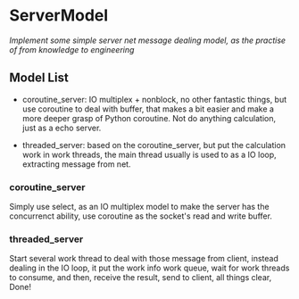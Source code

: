 # ServerModel
*Implement some simple server net message dealing model, as the practise of from knowledge to engineering*

## Model List
- coroutine_server: IO multiplex + nonblock, no other fantastic things, but use coroutine to deal with
buffer, that makes a bit easier and make a more deeper grasp of Python coroutine. Not do anything calculation, just as a echo server.

- threaded_server: based on the coroutine_server, but put the calculation work in work threads, the main thread usually is used to as a IO loop, extracting message from net.
  
### coroutine_server
Simply use select, as an IO multiplex model to make the server has the concurrenct ability, 
use coroutine as the socket's read and write buffer.

### threaded_server
Start several work thread to deal with those message from client, instead dealing in the IO loop, it put the work info work queue, wait for work threads to consume, and then, 
receive the result, send to client, all things clear, Done!


